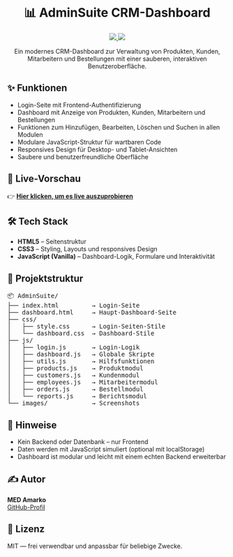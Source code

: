 <h1 align="center">📊 AdminSuite CRM-Dashboard</h1>
<p align="center">
  <a href="https://amarko-med.github.io/AdminSuite/">
    <img src="https://img.shields.io/badge/Live%20Preview-Hier%20klicken-purple?style=for-the-badge">
  </a>
  <a href="https://github.com/amarko-med">
    <img src="https://img.shields.io/badge/Von-MED%20Amarko-blueviolet?style=for-the-badge">
  </a>
</p>

<p align="center">
  Ein modernes CRM-Dashboard zur Verwaltung von Produkten, Kunden, Mitarbeitern und Bestellungen mit einer sauberen, interaktiven Benutzeroberfläche.
</p>

<h2>✨ Funktionen</h2>
<ul>
  <li>Login-Seite mit Frontend-Authentifizierung</li>
  <li>Dashboard mit Anzeige von Produkten, Kunden, Mitarbeitern und Bestellungen</li>
  <li>Funktionen zum Hinzufügen, Bearbeiten, Löschen und Suchen in allen Modulen</li>
  <li>Modulare JavaScript-Struktur für wartbaren Code</li>
  <li>Responsives Design für Desktop- und Tablet-Ansichten</li>
  <li>Saubere und benutzerfreundliche Oberfläche</li>
</ul>

<h2>🔗 Live-Vorschau</h2>
<p> 👉 <a href="https://amarko-med.github.io/AdminSuite/" target="_blank"><strong>Hier klicken, um es live auszuprobieren</strong></a> </p>

<h2>🛠️ Tech Stack</h2>
<ul>
  <li><strong>HTML5</strong> – Seitenstruktur</li>
  <li><strong>CSS3</strong> – Styling, Layouts und responsives Design</li>
  <li><strong>JavaScript (Vanilla)</strong> – Dashboard-Logik, Formulare und Interaktivität</li>
</ul>

<h2>📁 Projektstruktur</h2>
<pre>
📦 AdminSuite/
├── index.html         → Login-Seite
├── dashboard.html     → Haupt-Dashboard-Seite
├── css/
│   ├── style.css      → Login-Seiten-Stile
│   └── dashboard.css  → Dashboard-Stile
├── js/
│   ├── login.js       → Login-Logik
│   ├── dashboard.js   → Globale Skripte
│   ├── utils.js       → Hilfsfunktionen
│   ├── products.js    → Produktmodul
│   ├── customers.js   → Kundenmodul
│   ├── employees.js   → Mitarbeitermodul
│   ├── orders.js      → Bestellmodul
│   └── reports.js     → Berichtsmodul
└── images/            → Screenshots
</pre>

<h2>📌 Hinweise</h2>
<ul>
  <li>Kein Backend oder Datenbank – nur Frontend</li>
  <li>Daten werden mit JavaScript simuliert (optional mit localStorage)</li>
  <li>Dashboard ist modular und leicht mit einem echten Backend erweiterbar</li>
</ul>

<h2>✍️ Autor</h2>
<p>
  <strong>MED Amarko</strong><br>
  <a href="https://github.com/amarko-med">GitHub-Profil</a>
</p>

<h2>📃 Lizenz</h2>
<p>MIT — frei verwendbar und anpassbar für beliebige Zwecke.</p>
